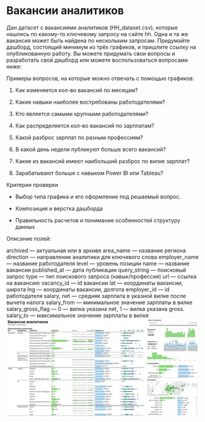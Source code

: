 # Вакансии аналитиков
Дан датасет с вакансиями аналитиков (HH_dataset.csv), которые нашлись по какому-то ключевому запросу на сайте hh. Одна и та же вакансия может быть найдена по нескольким запросам. Придумайте дашборд, состоящий минимум из трёх графиков, и пришлите ссылку на опубликованную работу. Вы можете придумать свои вопросы и разработать свой дашборд или можете воспользоваться вопросами ниже:

Примеры вопросов, на которые можно отвечать с помощью графиков:

1. Как изменяется кол-во вакансий по месяцам?

2. Какие навыки наиболее востребованы работодателями?

3. Кто является самыми крупными работодателями?

4. Как распределяется кол-во вакансий по зарплатам?

5. Какой разброс зарплат по разным профессиям?

6. В какой день недели публикуют больше всего вакансий?

7. Какие из вакансий имеют наибольший разброс по вилке зарплат?

8. Зарабатывают больше с навыком Power BI или Tableau?

Критерии проверки

- Выбор типа графика и его оформление под решаемый вопрос. 

- Композиция и верстка дашборда

- Правильность расчетов и понимание особенностей структуру данных

Описание полей:

archived — актуальная или в архиве
area_name — название региона 
direction — направление аналитики для ключевого слова
employer_name — название работодателя 
level — уровень позиции
name — название вакансии
published_at — дата публикации 
query_string — поисковый запрос
type — тип поискового запроса (навык/профессия)
url — ссылка на вакансию
vacancy_id — id вакансии
lat — координаты вакансии, широта
lng — координаты вакансии, долгота
employer_id — id работодателя 
salary, net — средняя зарплата в указной вилке после вычета налога
salary_from — минимальное значение зарплаты в вилке
salary_gross_flag — 0 — вилка указана net, 1 — вилка указана gross.
salary_to — максимальное значение зарплаты в вилке
![Image alt](https://github.com/DMirzaev/Analyst_vacancies/blob/main/Вакансии.jpg)
